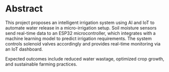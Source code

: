 # Abstract

This project proposes an intelligent irrigation system using AI and IoT to automate water release in a micro-irrigation setup. Soil moisture sensors send real-time data to an ESP32 microcontroller, which integrates with a machine learning model to predict irrigation requirements. The system controls solenoid valves accordingly and provides real-time monitoring via an IoT dashboard.  

Expected outcomes include reduced water wastage, optimized crop growth, and sustainable farming practices.
